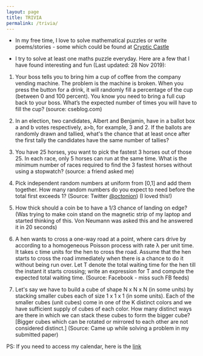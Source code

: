 ```yaml
---
layout: page
title: TRIVIA
permalink: /trivia/
---
```


* In my free time, I love to solve mathematical puzzles or write poems/stories - some which could be found at
[Cryptic Castle](https://hitarth64.blogspot.com)

* I try to solve at least one maths puzzle everyday. Here are a few that I have found interesting and fun (Last updated: 28 Nov 2019):

1. Your boss tells you to bring him a cup of coffee from the company vending machine. The problem is the machine is broken. When you press the button for a drink, it will randomly fill a percentage of the cup (between 0 and 100 percent). You know you need to bring a full cup back to your boss. What’s the expected number of times you will have to fill the cup? (source: cseblog.com)

2. In an election, two candidates, Albert and Benjamin, have in a ballot box a and b votes respectively, a>b, for example, 3 and 2. If the ballots are randomly drawn and tallied, what's the chance that at least once after the first tally the candidates have the same number of tallies? 

3. You have 25 horses, you want to pick the fastest 3 horses out of those 25. In each race, only 5 horses can run at the same time. What is the minimum number of races required to find the 3 fastest horses without using a stopwatch? (source: a friend asked me)

4. Pick independent random numbers at uniform from [0,1] and add them together. How many random numbers do you expect to need before the total first exceeds 1? (Source: Twitter [@octonion](https://twitter.com/octonion)) (I loved this!)

5. How thick should a coin be to have a 1/3 chance of landing on edge? (Was trying to make coin stand on the magnetic strip of my laptop and started thinking of this. Von Neumann was asked this and he answered it in 20 seconds)

6. A hen wants to cross a one-way road at a point, where cars drive by according to a homogeneous Poisson process with rate λ per unit time. It takes c time units for the hen to cross the road. Assume that the hen starts to cross the road immediately when there is a chance to do it without being run over. Let T denote the total waiting time for the hen till the instant it starts crossing; write an expression for T and compute the expected total waiting time. (Source: Facebook - miss such FB feeds)

7. Let's say we have to build a cube of shape N x N x N (in some units) by stacking smaller cubes each of size 1 x 1 x 1 (in some units). Each of the smaller cubes (unit cubes) come in one of the K distinct colors and we have sufficient supply of cubes of each color. How many distinct ways are there in which we can stack these cubes to form the bigger cube? [Bigger cubes which can be rotated or mirrored to each other are not considered distinct.] (Source: Came up while solving a problem in my submitted paper)


PS: If you need to access my calendar, here is the [link](https://outlook.office365.com/owa/calendar/061c03dde107400c97eb02d7bb357e4f@mail.utoronto.ca/0f870ecfafe3452d877b123f41a7f51317344392603281493591/calendar.html)
